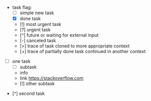 
- task flag:
    - [ ] simple new task
    - [x] done task
    - [!] most urgent task
    - [?] urgent task
    - [^] future or waiting for external input
    - [-] canceled task
    - [>] trace of task cloned to more appropriate context
    - [+] trace of partially done task continued in another context



 - [ ] one task
    - [ ] subtask
    - info
    - link <https://stackoverflow.com>
    - [!] other subtask
 - [^] second task
